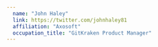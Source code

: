 ```yaml
---
  name: "John Haley"
  link: https://twitter.com/johnhaley81
  affiliation: "Axosoft"
  occupation_title: "GitKraken Product Manager"
---
```

